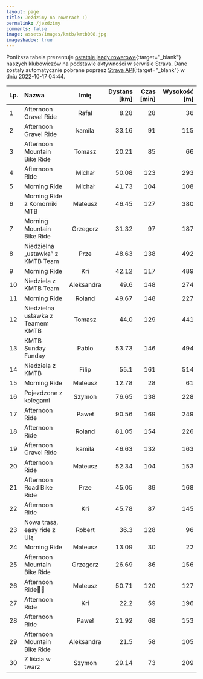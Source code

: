 ```yaml
---
layout: page
title: Jeździmy na rowerach :)
permalink: /jezdzimy
comments: false
image: assets/images/kmtb/kmtb008.jpg
imageshadow: true
---
```


Poniższa tabela prezentuje [ostatnie jazdy rowerowe](https://www.strava.com/clubs/336381){:target="_blank"} naszych klubowiczów na podstawie aktywności w serwisie Strava. Dane zostały automatycznie pobrane poprzez [Strava API](https://developers.strava.com/docs/reference/#api-Clubs-getClubActivitiesById){:target="_blank"} w dniu 2022-10-17 04:44.

Lp. | Nazwa | Imię | Dystans [km] | Czas [min] | Wysokość [m]
:--- | :--- | :---: | ---: | ---: | ---:
1|Afternoon Gravel Ride|Rafal|8.28|28|36
2|Afternoon Gravel Ride|kamila|33.16|91|115
3|Afternoon Mountain Bike Ride|Tomasz|20.21|85|66
4|Afternoon Ride|Michał|50.08|123|293
5|Morning Ride|Michał|41.73|104|108
6|Morning Ride z Komorniki MTB|Mateusz|46.45|127|380
7|Morning Mountain Bike Ride|Grzegorz|31.32|97|187
8|Niedzielna „ustawka” z KMTB Team |Prze|48.63|138|492
9|Morning Ride|Kri|42.12|117|489
10|Niedziela z KMTB Team|Aleksandra|49.6|148|274
11|Morning Ride|Roland|49.67|148|227
12|Niedzielna ustawka z Teamem KMTB|Tomasz|44.0|129|441
13|KMTB Sunday Funday|Pablo|53.73|146|494
14|Niedziela z KMTB|Filip|55.1|161|514
15|Morning Ride|Mateusz|12.78|28|61
16|Pojezdzone z kolegami|Szymon|76.65|138|228
17|Afternoon Ride|Paweł|90.56|169|249
18|Afternoon Ride|Roland|81.05|154|226
19|Afternoon Gravel Ride|kamila|46.63|132|163
20|Afternoon Ride|Mateusz|52.34|104|153
21|Afternoon Road Bike Ride|Prze|45.05|89|168
22|Afternoon Ride|Kri|45.78|87|145
23|Nowa trasa, easy ride z Ulą |Robert|36.3|128|96
24|Morning Ride|Mateusz|13.09|30|22
25|Afternoon Mountain Bike Ride|Grzegorz|26.69|86|156
26|Afternoon Ride🍁🍃|Mateusz|50.71|120|127
27|Afternoon Ride|Kri|22.2|59|196
28|Afternoon Ride|Paweł|21.92|68|153
29|Afternoon Mountain Bike Ride|Aleksandra|21.5|58|105
30|Z liścia w twarz|Szymon|29.14|73|209
